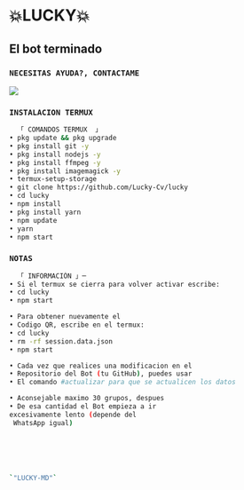 # **💥LUCKY💥**

## El bot terminado 

### `NECESITAS AYUDA?, CONTACTAME`
<a href="http://wa.me/34643694252" target="blank"><img src="https://img.shields.io/badge/LUCKY-25D366?style=for-the-badge&logo=whatsapp&logoColor=white" /></a>


### `INSTALACION TERMUX`
```bash
  「 COMANDOS TERMUX  」
• pkg update && pkg upgrade
• pkg install git -y
• pkg install nodejs -y
• pkg install ffmpeg -y
• pkg install imagemagick -y
• termux-setup-storage
• git clone https://github.com/Lucky-Cv/lucky
• cd lucky
• npm install
• pkg install yarn
• npm update
• yarn
• npm start

```
### `NOTAS`
```bash
  「 INFORMACIÓN 」─
• Si el termux se cierra para volver activar escribe:
• cd lucky
• npm start 

• Para obtener nuevamente el 
• Codigo QR, escribe en el termux:
• cd lucky
• rm -rf session.data.json
• npm start 

• Cada vez que realices una modificacion en el
• Repositorio del Bot (tu GitHub), puedes usar 
• El comando #actualizar para que se actualicen los datos

• Aconsejable maximo 30 grupos, despues 
• De esa cantidad el Bot empieza a ir 
excesivamente lento (depende del
 WhatsApp igual)

```
```bash





`"LUCKY-MD"` 
```
